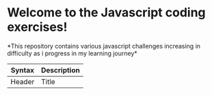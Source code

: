 <h1>Welcome to the Javascript coding exercises!</h1>
*This repository contains various javascript challenges increasing in difficulty as i progress in my learning journey*

| Syntax | Description |
| ----------- | ----------- |
| Header | Title |


